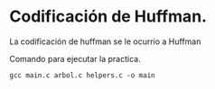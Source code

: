 # Codificación de Huffman.

La codificación de huffman se le ocurrio a Huffman

Comando para ejecutar la practica.

```
gcc main.c arbol.c helpers.c -o main
```
